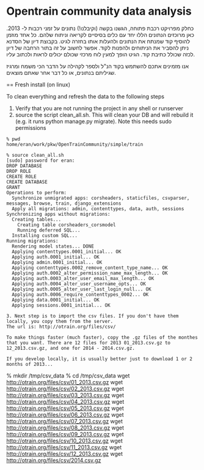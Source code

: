 Opentrain community data analysis
========================================================================

כחלק מפרויקט רכבת פתוחה, הגשנו בקשה (וקיבלנו!) נתונים על זמני רכבות ל- 2013.
כאן מרוכזים הנתונים הללו יחד עם כלים בסיסיים לקריאה וניתוח שלהם. כל אחד מוזמן להוסיף קוד שמנתח את הנתונים ולהעלות אותו בחזרה לגיט. בקבוצת דיון של הסדנא ניתן להסביר את הניתוחים ולהפנות לקוד. אפשר לחשוב על זה בתור הרחבה של דיון לכזה שכולל כתיבת קוד. הגיט הופך למעין לוח מרכזי שכולם יכולים לראות ולכתוב עליו.

אנו מזמינים אתכם להשתמש בקוד הנ"ל ולספר לקהילה על הדבר הכי משמח ומרגיז שגיליתם בנתונים, או כל דבר אחר שאתם מוצאים.


== Fresh install (on linux)

To clean everything and refresh the data to the following steps

1. Verify that you are not running the project in any shell or runserver
2. source the script clean_all.sh. This will clean your DB and will rebuild it (e.g. it runs python manage.py migrate). Note this needs sudo permissions
```
% pwd
home/eran/work/pkw/OpenTrainCommunity/simple/train

% source clean_all.sh
[sudo] password for eran: 
DROP DATABASE
DROP ROLE
CREATE ROLE
CREATE DATABASE
GRANT
Operations to perform:
  Synchronize unmigrated apps: corsheaders, staticfiles, csvparser, messages, browse, train, django_extensions
  Apply all migrations: admin, contenttypes, data, auth, sessions
Synchronizing apps without migrations:
  Creating tables...
    Creating table corsheaders_corsmodel
    Running deferred SQL...
  Installing custom SQL...
Running migrations:
  Rendering model states... DONE
  Applying contenttypes.0001_initial... OK
  Applying auth.0001_initial... OK
  Applying admin.0001_initial... OK
  Applying contenttypes.0002_remove_content_type_name... OK
  Applying auth.0002_alter_permission_name_max_length... OK
  Applying auth.0003_alter_user_email_max_length... OK
  Applying auth.0004_alter_user_username_opts... OK
  Applying auth.0005_alter_user_last_login_null... OK
  Applying auth.0006_require_contenttypes_0002... OK
  Applying data.0001_initial... OK
  Applying sessions.0001_initial... OK

3. Next step is to import the csv files. If you don't have them locally, you copy them from the server.
The url is: http://otrain.org/files/csv/

To make things faster (much faster), copy the .gz files of the monthes that you want. There are 12 files for 2013 01_2013.csv.gz to 12_2013.csv.gz, and one for 2014 - 2014.csv.gz.

If you develop locally, it is usually better just to download 1 or 2 months of 2013...

```
% mkdir /tmp/csv_data
% cd /tmp/csv_data
wget http://otrain.org/files/csv/01_2013.csv.gz
wget http://otrain.org/files/csv/02_2013.csv.gz
wget http://otrain.org/files/csv/03_2013.csv.gz
wget http://otrain.org/files/csv/04_2013.csv.gz
wget http://otrain.org/files/csv/05_2013.csv.gz
wget http://otrain.org/files/csv/06_2013.csv.gz
wget http://otrain.org/files/csv/07_2013.csv.gz
wget http://otrain.org/files/csv/08_2013.csv.gz
wget http://otrain.org/files/csv/09_2013.csv.gz
wget http://otrain.org/files/csv/10_2013.csv.gz
wget http://otrain.org/files/csv/11_2013.csv.gz
wget http://otrain.org/files/csv/12_2013.csv.gz
wget http://otrain.org/files/csv/2014.csv.gz
